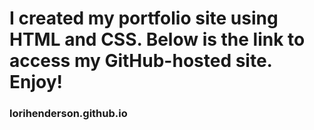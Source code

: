 # I created my portfolio site using HTML and CSS.  Below is the link to access my GitHub-hosted site.  Enjoy!

### lorihenderson.github.io
